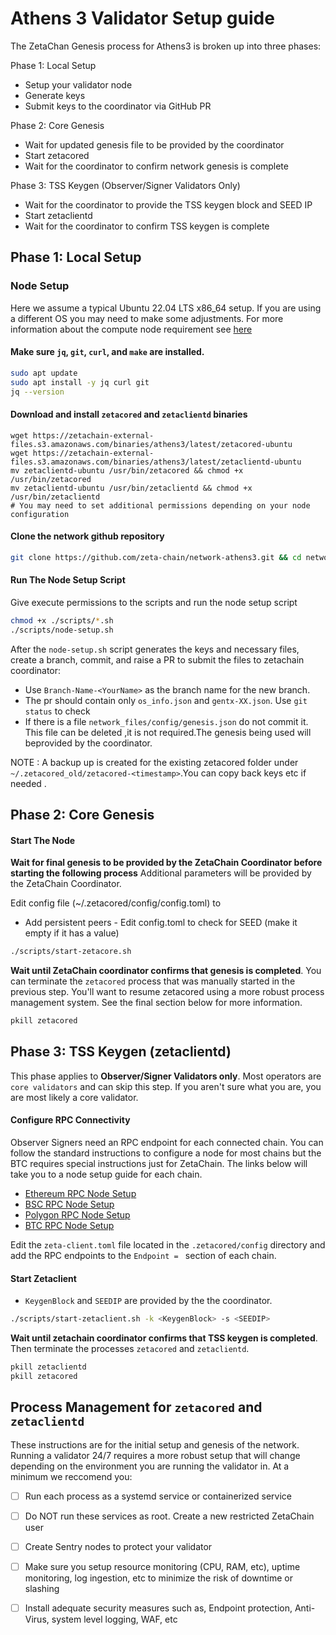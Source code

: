 # Athens 3 Validator Setup guide
 
The ZetaChan Genesis process for Athens3 is broken up into three phases:

Phase 1: Local Setup
  - Setup your validator node 
  - Generate keys 
  - Submit keys to the coordinator via GitHub PR

Phase 2: Core Genesis
  - Wait for updated genesis file to be provided by the coordinator 
  - Start zetacored
  - Wait for the coordinator to confirm network genesis is complete 

Phase 3: TSS Keygen (Observer/Signer Validators Only)
  - Wait for the coordinator to provide the TSS keygen block and SEED IP 
  - Start zetaclientd
  - Wait for the coordinator to confirm TSS keygen is complete

## Phase 1: Local Setup 

### Node Setup 

Here we assume a typical Ubuntu 22.04 LTS x86_64 setup. If you are using a
different OS you may need to make some adjustments. For more information about
the compute node requirement see [here](node_requirements.md)

#### Make sure `jq`, `git`, `curl`, and `make` are installed. 

```bash
sudo apt update
sudo apt install -y jq curl git 
jq --version
```

#### Download and install `zetacored` and `zetaclientd` binaries
```
wget https://zetachain-external-files.s3.amazonaws.com/binaries/athens3/latest/zetacored-ubuntu
wget https://zetachain-external-files.s3.amazonaws.com/binaries/athens3/latest/zetaclientd-ubuntu
mv zetaclientd-ubuntu /usr/bin/zetacored && chmod +x /usr/bin/zetacored
mv zetaclientd-ubuntu /usr/bin/zetaclientd && chmod +x /usr/bin/zetaclientd
# You may need to set additional permissions depending on your node configuration
```

#### Clone the network github repository
```bash
git clone https://github.com/zeta-chain/network-athens3.git && cd network-athens3
```

#### Run The Node Setup Script

Give execute permissions to the scripts and run the node setup script

```bash
chmod +x ./scripts/*.sh
./scripts/node-setup.sh
```

After the `node-setup.sh` script generates the keys and necessary files, create
a branch, commit, and raise a PR to submit the files to zetachain coordinator:

  - Use `Branch-Name-<YourName>` as the branch name for the new branch. 
  - The pr should contain only `os_info.json` and `gentx-XX.json`. Use `git status` to check 
  - If there is a file `network_files/config/genesis.json` do not commit it.
  This file can be deleted ,it is not required.The genesis being used will
  beprovided by the coordinator.

NOTE : A backup up is created for the existing zetacored folder under
`~/.zetacored_old/zetacored-<timestamp>`.You can copy back keys etc if needed .
  
## Phase 2: Core Genesis

#### Start The Node 

**Wait for final genesis to be provided by the ZetaChain Coordinator before
starting the following process** Additional parameters will be provided by the
ZetaChain Coordinator. 

Edit config file (~/.zetacored/config/config.toml) to
  - Add persistent peers - Edit config.toml to check for SEED (make it empty if
  it has a value)

```bash
./scripts/start-zetacore.sh
```


**Wait until ZetaChain coordinator confirms that genesis is completed**. 
You can terminate the `zetacored` process that was manually started in the
previous step. You'll want to resume zetacored using a more robust process
management system. See the final section below for more information.

```bash
pkill zetacored
```

## Phase 3: TSS Keygen (zetaclientd) 

This phase applies to **Observer/Signer Validators only**. Most operators are `core
validators` and can skip this step. If you aren't sure what you are, you are
most likely a core validator.

#### Configure RPC Connectivity

Observer Signers need an RPC endpoint for each connected chain. You can follow the
standard instructions to configure a node for most chains but the BTC requires
special instructions just for ZetaChain. The links below will take you to a node setup guide for
each chain.

- [Ethereum RPC Node Setup](https://ethereum.org/en/developers/docs/nodes-and-clients/run-a-node/)
- [BSC RPC Node Setup](https://docs.bnbchain.org/docs/validator/fullnode/)
- [Polygon RPC Node Setup](https://wiki.polygon.technology/docs/category/run-a-full-node)
- [BTC RPC Node Setup](btc-rpc.md)

Edit the `zeta-client.toml` file located in the `.zetacored/config` directory
and add the RPC endpoints to the `Endpoint = ` section of each chain. 


#### Start Zetaclient
  - `KeygenBlock` and `SEEDIP` are provided by the the coordinator.

```bash
./scripts/start-zetaclient.sh -k <KeygenBlock> -s <SEEDIP>
```

**Wait until zetachain coordinator confirms that TSS keygen is completed**. 
Then terminate the processes `zetacored` and `zetaclientd`.

```bash
pkill zetaclientd
pkill zetacored
```

## Process Management for `zetacored` and `zetaclientd`

These instructions are for the initial setup and genesis of the network. Running
a validator 24/7 requires a more robust setup that will change depending on the
environment you are running the validator in. At a minimum we reccomend you: 
- [ ] Run each process as a systemd service or containerized service
- [ ] Do NOT run these services as root. Create a new restricted ZetaChain user
- [ ] Create Sentry nodes to protect your validator 
- [ ] Make sure you setup resource monitoring (CPU, RAM, etc), uptime
monitoring, log ingestion, etc to minimize the risk of downtime or slashing 
- [ ] Install adequate security measures such as, Endpoint protection, Anti-Virus,
system level logging, WAF, etc  

